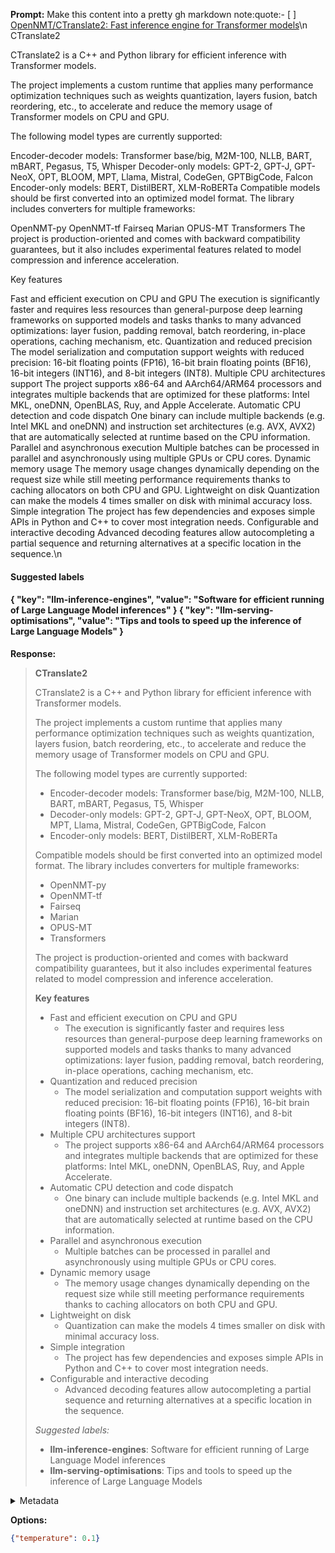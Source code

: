 **Prompt:**
Make this content into a pretty gh markdown note:quote:- [ ] [OpenNMT/CTranslate2: Fast inference engine for Transformer models](https://github.com/OpenNMT/CTranslate2)\n
CTranslate2

CTranslate2 is a C++ and Python library for efficient inference with Transformer models.

The project implements a custom runtime that applies many performance optimization techniques such as weights quantization, layers fusion, batch reordering, etc., to accelerate and reduce the memory usage of Transformer models on CPU and GPU.

The following model types are currently supported:

Encoder-decoder models: Transformer base/big, M2M-100, NLLB, BART, mBART, Pegasus, T5, Whisper
Decoder-only models: GPT-2, GPT-J, GPT-NeoX, OPT, BLOOM, MPT, Llama, Mistral, CodeGen, GPTBigCode, Falcon
Encoder-only models: BERT, DistilBERT, XLM-RoBERTa
Compatible models should be first converted into an optimized model format. The library includes converters for multiple frameworks:

OpenNMT-py
OpenNMT-tf
Fairseq
Marian
OPUS-MT
Transformers
The project is production-oriented and comes with backward compatibility guarantees, but it also includes experimental features related to model compression and inference acceleration.

Key features

Fast and efficient execution on CPU and GPU
The execution is significantly faster and requires less resources than general-purpose deep learning frameworks on supported models and tasks thanks to many advanced optimizations: layer fusion, padding removal, batch reordering, in-place operations, caching mechanism, etc.
Quantization and reduced precision
The model serialization and computation support weights with reduced precision: 16-bit floating points (FP16), 16-bit brain floating points (BF16), 16-bit integers (INT16), and 8-bit integers (INT8).
Multiple CPU architectures support
The project supports x86-64 and AArch64/ARM64 processors and integrates multiple backends that are optimized for these platforms: Intel MKL, oneDNN, OpenBLAS, Ruy, and Apple Accelerate.
Automatic CPU detection and code dispatch
One binary can include multiple backends (e.g. Intel MKL and oneDNN) and instruction set architectures (e.g. AVX, AVX2) that are automatically selected at runtime based on the CPU information.
Parallel and asynchronous execution
Multiple batches can be processed in parallel and asynchronously using multiple GPUs or CPU cores.
Dynamic memory usage
The memory usage changes dynamically depending on the request size while still meeting performance requirements thanks to caching allocators on both CPU and GPU.
Lightweight on disk
Quantization can make the models 4 times smaller on disk with minimal accuracy loss.
Simple integration
The project has few dependencies and exposes simple APIs in Python and C++ to cover most integration needs.
Configurable and interactive decoding
Advanced decoding features allow autocompleting a partial sequence and returning alternatives at a specific location in the sequence.\n
#### Suggested labels
#### {   "key": "llm-inference-engines",   "value": "Software for efficient running of Large Language Model inferences" } {   "key": "llm-serving-optimisations",   "value": "Tips and tools to speed up the inference of Large Language Models" }

**Response:**
> **CTranslate2**
> 
> CTranslate2 is a C++ and Python library for efficient inference with Transformer models.
> 
> The project implements a custom runtime that applies many performance optimization techniques such as weights quantization, layers fusion, batch reordering, etc., to accelerate and reduce the memory usage of Transformer models on CPU and GPU.
> 
> The following model types are currently supported:
> 
> - Encoder-decoder models: Transformer base/big, M2M-100, NLLB, BART, mBART, Pegasus, T5, Whisper
> - Decoder-only models: GPT-2, GPT-J, GPT-NeoX, OPT, BLOOM, MPT, Llama, Mistral, CodeGen, GPTBigCode, Falcon
> - Encoder-only models: BERT, DistilBERT, XLM-RoBERTa
> 
> Compatible models should be first converted into an optimized model format. The library includes converters for multiple frameworks:
> 
> - OpenNMT-py
> - OpenNMT-tf
> - Fairseq
> - Marian
> - OPUS-MT
> - Transformers
> 
> The project is production-oriented and comes with backward compatibility guarantees, but it also includes experimental features related to model compression and inference acceleration.
> 
> **Key features**
> 
> - Fast and efficient execution on CPU and GPU
>   - The execution is significantly faster and requires less resources than general-purpose deep learning frameworks on supported models and tasks thanks to many advanced optimizations: layer fusion, padding removal, batch reordering, in-place operations, caching mechanism, etc.
> - Quantization and reduced precision
>   - The model serialization and computation support weights with reduced precision: 16-bit floating points (FP16), 16-bit brain floating points (BF16), 16-bit integers (INT16), and 8-bit integers (INT8).
> - Multiple CPU architectures support
>   - The project supports x86-64 and AArch64/ARM64 processors and integrates multiple backends that are optimized for these platforms: Intel MKL, oneDNN, OpenBLAS, Ruy, and Apple Accelerate.
> - Automatic CPU detection and code dispatch
>   - One binary can include multiple backends (e.g. Intel MKL and oneDNN) and instruction set architectures (e.g. AVX, AVX2) that are automatically selected at runtime based on the CPU information.
> - Parallel and asynchronous execution
>   - Multiple batches can be processed in parallel and asynchronously using multiple GPUs or CPU cores.
> - Dynamic memory usage
>   - The memory usage changes dynamically depending on the request size while still meeting performance requirements thanks to caching allocators on both CPU and GPU.
> - Lightweight on disk
>   - Quantization can make the models 4 times smaller on disk with minimal accuracy loss.
> - Simple integration
>   - The project has few dependencies and exposes simple APIs in Python and C++ to cover most integration needs.
> - Configurable and interactive decoding
>   - Advanced decoding features allow autocompleting a partial sequence and returning alternatives at a specific location in the sequence.
> 
> *Suggested labels:*
> 
> - **llm-inference-engines**: Software for efficient running of Large Language Model inferences
> - **llm-serving-optimisations**: Tips and tools to speed up the inference of Large Language Models

<details><summary>Metadata</summary>

- Duration: 11494 ms
- Datetime: 2024-01-13T13:27:45.387396
- Model: gpt-3.5-turbo-0613

</details>

**Options:**
```json
{"temperature": 0.1}
```

